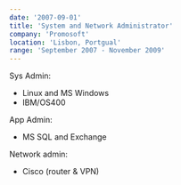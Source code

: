 ```yaml
---
date: '2007-09-01'
title: 'System and Network Administrator'
company: 'Promosoft'
location: 'Lisbon, Portgual'
range: 'September 2007 - November 2009'
---
```


Sys Admin:

- Linux and MS Windows
- IBM/OS400

App Admin:

- MS SQL and Exchange

Network admin:

- Cisco (router & VPN)
